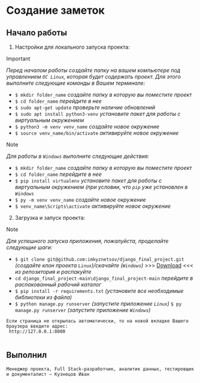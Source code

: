 # Создание заметок

## Начало работы

1. Настройки для локального запуска проекта:
> [!IMPORTANT]
> *Перед началом работы создайте папку на вашем компьютере под управлением `ОС Linux`, которая будет содержать проект. Для этого выполните следующие команды в Вашем терминале:*
- `$ mkdir folder_name`  *создайте папку в которую вы поместите проект*
- `$ cd folder_name` *перейдите в нее*
- `$ sudo apt-get update` *проверьте наличие обновлений*
- `$ sudo apt install python3-venv` *установите пакет для работы с виртуальным окружением*
- `$ python3 -m venv venv_name` *создайте новое окружение*
- `$ source venv_name/bin/activate` *активируйте новое окружение*

> [!NOTE]
> *Для работы в `Windows` выполните следующие действия:*
- `$ mkdir folder_name`  *создайте папку в которую вы поместите проект*
- `$ cd folder_name` *перейдите в нее*
- `$ pip install virtualenv`  *установите пакет для работы с виртуальным окружением (при условии, что `pip` уже установлен в `Windows`*
- `$ py -m venv venv_name` *создайте новое окружение*
- `$ venv_name\Scripts\activate` *активируйте новое окружение*

2. Загрузка и запуск проекта:
> [!NOTE]
> *Для успешного запуска приложения, пожалуйста, проделайте следующие шаги:*
- `$ git clone git@github.com:imkyznetsov/django_final_project.git` *(создайте клон проекта `Linux`)/скачайте (`Windows`)* >>> [Download](https://github.com/imkyznetsov/django_final_project/archive/refs/heads/main.zip) <<< *из репозитория и распакуйте*
- `cd django_final_project-main\django_final_project-main` *перейдите в распакованный рабочий каталог*
- `$ pip install -r requirements.txt` *(установите все необходимые библиотеки из файла)*
- `$ python manage.py runserver` *(запустите приложение `Linux`)* `$ py manage.py runserver` *(запустите приложение `Windows`)*
 
 ```
Если страница не открылась автоматически, то на новой вкладке Вашего браузера введите адрес:
  http://127.0.0.1:8000
  
 ```

## Выполнил

```
Менеджер проекта, Full Stack-разработчик, аналитик данных, тестировщик и документалист – Кузнецов Иван

```
